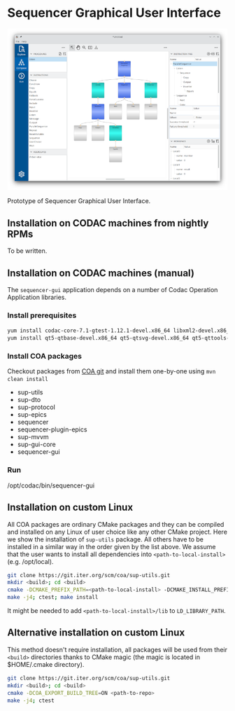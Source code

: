 # Sequencer Graphical User Interface

![Node editor](./doc/nodeeditor.png)

Prototype of Sequencer Graphical User Interface.

## Installation on CODAC machines from nightly RPMs

To be written.

## Installation on CODAC machines (manual)

The `sequencer-gui` application depends on a number of Codac Operation Application libraries.

### Install prerequisites

```bash
yum install codac-core-7.1-gtest-1.12.1-devel.x86_64 libxml2-devel.x86_64
yum install qt5-qtbase-devel.x86_64 qt5-qtsvg-devel.x86_64 qt5-qttools-devel.x86_64 qt5-qtbase-gui.x86_64 adwaita-qt5.x86_64 mesa-libGL-devel.x86_64
```

### Install COA packages

Checkout packages from [COA git](https://git.iter.org/projects/COA/repos/sup-utils/browse
) and install them one-by-one using `mvn clean install`

- sup-utils
- sup-dto
- sup-protocol
- sup-epics
- sequencer
- sequencer-plugin-epics
- sup-mvvm
- sup-gui-core
- sequencer-gui

### Run

/opt/codac/bin/sequencer-gui

## Installation on custom Linux

All COA packages are ordinary CMake packages and they can be compiled and installed on any Linux
of user choice like any other CMake project. Here we show the installation of `sup-utils` package. 
All others have to be installed in a similar way in the order given by the list above.
We assume that the user wants to install all dependencies into `<path-to-local-install>` (e.g. /opt/local).

```bash
git clone https://git.iter.org/scm/coa/sup-utils.git
mkdir <build>; cd <build>
cmake -DCMAKE_PREFIX_PATH=<path-to-local-install> -DCMAKE_INSTALL_PREFIX=<path-to-local-install> <path-to-repo>
make -j4; ctest; make install
```

It might be needed to add `<path-to-local-install>/lib` to `LD_LIBRARY_PATH`.

## Alternative installation on custom Linux

This method doesn't require installation, all packages will be used from their `<build>` directories
thanks to CMake magic (the magic is located in $HOME/.cmake directory).

```bash
git clone https://git.iter.org/scm/coa/sup-utils.git
mkdir <build>; cd <build>
cmake -DCOA_EXPORT_BUILD_TREE=ON <path-to-repo>
make -j4; ctest
```

